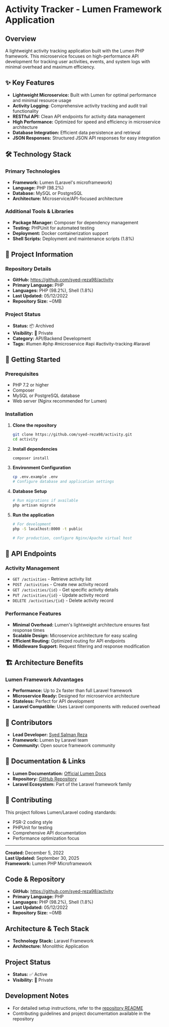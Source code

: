 # Activity Tracker - Lumen Framework Application
## Overview

A lightweight activity tracking application built with the Lumen PHP framework. This microservice focuses on high-performance API development for tracking user activities, events, and system logs with minimal overhead and maximum efficiency.

## ✨ Key Features

- **Lightweight Microservice:** Built with Lumen for optimal performance and minimal resource usage
- **Activity Logging:** Comprehensive activity tracking and audit trail functionality
- **RESTful API:** Clean API endpoints for activity data management
- **High Performance:** Optimized for speed and efficiency in microservice architecture
- **Database Integration:** Efficient data persistence and retrieval
- **JSON Responses:** Structured JSON API responses for easy integration

## 🛠️ Technology Stack

### Primary Technologies
- **Framework:** Lumen (Laravel's microframework)
- **Language:** PHP (98.2%)
- **Database:** MySQL or PostgreSQL
- **Architecture:** Microservice/API-focused architecture

### Additional Tools & Libraries
- **Package Manager:** Composer for dependency management
- **Testing:** PHPUnit for automated testing
- **Deployment:** Docker containerization support
- **Shell Scripts:** Deployment and maintenance scripts (1.8%)

## 📂 Project Information

### Repository Details
- **GitHub:** https://github.com/syed-reza98/activity
- **Primary Language:** PHP
- **Languages:** PHP (98.2%), Shell (1.8%)
- **Last Updated:** 05/12/2022
- **Repository Size:** ~0MB

### Project Status
- **Status:** 📦 Archived
- **Visibility:** 🔐 Private
- **Category:** API/Backend Development
- **Tags:** #lumen #php #microservice #api #activity-tracking #laravel

## 🚀 Getting Started

### Prerequisites
- PHP 7.2 or higher
- Composer
- MySQL or PostgreSQL database
- Web server (Nginx recommended for Lumen)

### Installation

1. **Clone the repository**
   ```bash
   git clone https://github.com/syed-reza98/activity.git
   cd activity
   ```

2. **Install dependencies**
   ```bash
   composer install
   ```

3. **Environment Configuration**
   ```bash
   cp .env.example .env
   # Configure database and application settings
   ```

4. **Database Setup**
   ```bash
   # Run migrations if available
   php artisan migrate
   ```

5. **Run the application**
   ```bash
   # For development
   php -S localhost:8000 -t public
   
   # For production, configure Nginx/Apache virtual host
   ```

## 📡 API Endpoints

### Activity Management
- `GET /activities` - Retrieve activity list
- `POST /activities` - Create new activity record
- `GET /activities/{id}` - Get specific activity details
- `PUT /activities/{id}` - Update activity record
- `DELETE /activities/{id}` - Delete activity record

### Performance Features
- **Minimal Overhead:** Lumen's lightweight architecture ensures fast response times
- **Scalable Design:** Microservice architecture for easy scaling
- **Efficient Routing:** Optimized routing for API endpoints
- **Middleware Support:** Request filtering and response modification

## 🏗️ Architecture Benefits

### Lumen Framework Advantages
- **Performance:** Up to 2x faster than full Laravel framework
- **Microservice Ready:** Designed for microservice architecture
- **Stateless:** Perfect for API development
- **Laravel Compatible:** Uses Laravel components with reduced overhead

## 👥 Contributors

- **Lead Developer:** [Syed Salman Reza](https://github.com/syed-reza98)
- **Framework:** Lumen by Laravel team
- **Community:** Open source framework community

## 📄 Documentation & Links

- **Lumen Documentation:** [Official Lumen Docs](https://lumen.laravel.com/docs)
- **Repository:** [GitHub Repository](https://github.com/syed-reza98/activity)
- **Laravel Ecosystem:** Part of the Laravel framework family

## 🤝 Contributing

This project follows Lumen/Laravel coding standards:
- PSR-2 coding style
- PHPUnit for testing
- Comprehensive API documentation
- Performance optimization focus

---

**Created:** December 5, 2022  
**Last Updated:** September 30, 2025  
**Framework:** Lumen PHP Microframework

## Code & Repository

- **GitHub:** https://github.com/syed-reza98/activity
- **Primary Language:** PHP
- **Languages:** PHP (98.2%), Shell (1.8%)
- **Last Updated:** 05/12/2022
- **Repository Size:** ~0MB

## Architecture & Tech Stack

- **Technology Stack:** Laravel Framework
- **Architecture:** Monolithic Application

## Project Status

- **Status:** ✅ Active
- **Visibility:** 🔐 Private

## Development Notes

- For detailed setup instructions, refer to the [repository README](https://github.com/syed-reza98/activity#readme)
- Contributing guidelines and project documentation available in the repository
